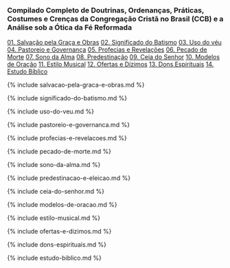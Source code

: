 ### Compilado Completo de Doutrinas, Ordenanças, Práticas, Costumes e Crenças da Congregação Cristã no Brasil (CCB) e a Análise sob a Ótica da Fé Reformada

[01. Salvação pela Graça e Obras](#salvacao-pela-graca-e-obras)
[02. Significado do Batismo](#significado-do-batismo)
[03. Uso do véu](#uso-do-veu)
[04. Pastoreio e Governança](#pastoreio-e-governanca)
[05. Profecias e Revelações](#profecias-e-revelacoes)
[06. Pecado de Morte](#pecado-de-morte)
[07. Sono da Alma](#sono-da-alma)
[08. Predestinação](#predestinacao-e-eleicao)
[09. Ceia do Senhor](#ceia-do-senhor)
[10. Modelos de Oração](#modelos-de-oracao)
[11. Estilo Musical](#estilo-musical)
[12. Ofertas e Dízimos](#ofertas-e-dizimos)
[13. Dons Espirituais](#dons-espirituais)
[14. Estudo Bíblico](#estudo-biblico)

{% include salvacao-pela-graca-e-obras.md %}

{% include significado-do-batismo.md %}

{% include uso-do-veu.md %}

{% include pastoreio-e-governanca.md %}

{% include profecias-e-revelacoes.md %}

{% include pecado-de-morte.md %}

{% include sono-da-alma.md %}

{% include predestinacao-e-eleicao.md %}

{% include ceia-do-senhor.md %}

{% include modelos-de-oracao.md %}

{% include estilo-musical.md %}

{% include ofertas-e-dizimos.md %}

{% include dons-espirituais.md %}

{% include estudo-biblico.md %}